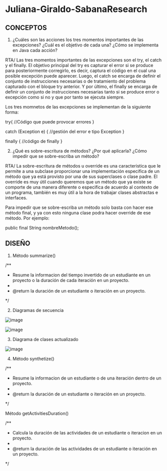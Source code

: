 # Juliana-Giraldo-SabanaResearch

## CONCEPTOS

1. ¿Cuáles son las acciones los tres momentos importantes de las excepciones? ¿Cuál es el objetivo de cada una? ¿Cómo se implementa en Java cada acción?

RTA/ Las tres momentos importantes de las excepciones son el try, el catch y el finally. El objetivo principal del try es capturar el error si se produce para posteriormente corregirlo, es decir, captura el código en el cual una posible excepción puede aparecer. Luego, el catch se encarga de definir el conjunto de instrucciones necesarias o de tratamiento del problema capturado con el bloque try anterior. Y por último, el finally se encarga de definir un conjunto de instrucciones necesarias tanto si se produce error o excepción como si no y que por tanto se ejecuta siempre.

Los tres momnetos de las excepciones se implementan de la siguiente forma:

 try{
    //Código que puede provocar errores
 }
 
 catch (Exception e) {
    //gestión del error e tipo Exception
}

finally {
    //código de finally
}


2. ¿Qué es sobre-escritura de métodos? ¿Por qué aplicarla? ¿Cómo impedir que se sobre-escriba un método?

RTA/ La sobre-escritura de métodos u override es una caracteristica que le permite a una subclase proporcionar una implementación especifica de un método que ya está provisto por una de sus superclases o clase padre. El override es muy útil cuando queremos que un método que ya existe se comporte de una manera diferente o especifica de acuerdo al contexto de un programa, también es muy útil a la hora de trabajar clases abstractas e interfaces. 

Para impedir que se sobre-escriba un método solo basta con hacer ese método final, y ya con esto ninguna clase podra hacer override de ese método. Por ejemplo:

public final String nombreMetodo();

## DISEÑO

1. Método summarize()

/**
   * Resume la informacion del tiempo invertido de un estudiante en un proyecto o la duración de cada iteración en un proyecto.
   *
   * @return la duración de un estudiante o iteración en un  proyecto.

 */

2. Diagramas de secuencia

![image](https://user-images.githubusercontent.com/78317998/115964705-58432f80-a4eb-11eb-92b3-a263dcbe984d.png)


![image](https://user-images.githubusercontent.com/78317998/115965017-c3d9cc80-a4ec-11eb-855f-874d2b1fb485.png)


3. Diagrama de clases actualizado

![image](https://user-images.githubusercontent.com/78317998/115966646-3601df80-a4f4-11eb-9c14-f694e1713b78.png)


4. Método synthetize()

/**
   * Resume la informacion de un estudiante o de una iteración dentro de un proyecto.
   *
   * @return la duración de un estudiante o iteración en un  proyecto.

 */
 
 Método getActivitiesDuration()
 
 /**
   * Calcula la duración de las actividades de un estudiante o iteracion en un proyecto.
   *
   * @return la duración de las actividades de un estudiante o iteración en un  proyecto.

 */
